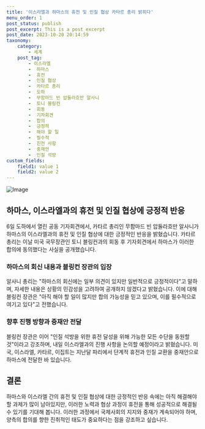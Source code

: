```yaml
---
title: '이스라엘과 하마스의 휴전 및 인질 협상 카타르 총리 밝히다'
menu_order: 1
post_status: publish
post_excerpt: This is a post excerpt
post_date: 2023-10-20 20:14:59
taxonomy:
    category:
        - 세계
    post_tag:
        - 이스라엘
        -  하마스
        -  휴전
        -  인질 협상
        -  카타르 총리
        -  도하
        -  무함마드 빈 압둘라흐만 알사니
        -  토니 블링컨
        -  회동
        -  기자회견
        -  합의
        -  긍정적
        -  해야 할 일
        -  필수적
        -  진전 사항
        -  중재안
        -  인질 석방
custom_fields:
    field1: value 1
    field2: value 2
---
```


![Image](https://imgnews.pstatic.net/image/123/2024/02/07/0002327051_001_20240207064001303.jpg?type=w647)


## 하마스, 이스라엘과의 휴전 및 인질 협상에 긍정적 반응

6일 도하에서 열린 공동 기자회견에서, 카타르 총리인 무함마드 빈 압둘라흐만 알사니가 하마스의 이스라엘과의 휴전 및 인질 협상에 대한 긍정적인 반응을 밝혔습니다. 카타르 총리는 이날 미국 국무장관인 토니 블링컨과의 회동 후 기자회견에서 하마스가 이러한 합의에 동의했다는 사실을 공개했습니다.

### 하마스의 회신 내용과 블링컨 장관의 입장

알사니 총리는 "하마스의 회신에는 일부 의견이 있지만 일반적으로 긍정적이다"고 말하며, 자세한 내용은 상황의 민감성을 고려하여 공개하지 않겠다고 밝혔습니다. 이에 대해 블링컨 장관은 "아직 해야 할 일이 많지만 합의 가능성을 믿고 있으며, 이를 필수적으로 여기고 있다"고 전했습니다.

### 향후 진행 방향과 중재안 전달

블링컨 장관은 이어 "인질 석방을 위한 휴전 달성을 위해 가능한 모든 수단을 동원할 것"이라고 강조하며, 내일 이스라엘과의 진행 사항을 논의할 예정이라고 밝혔습니다. 미국, 이스라엘, 카타르, 이집트는 지난달 파리에서 단계적 휴전과 인질 교환을 중재안으로 하마스에 전달한 바 있습니다.

## 결론

하마스와 이스라엘 간의 휴전 및 인질 협상에 대한 긍정적인 반응 속에는 아직 해결해야 할 과제가 많이 남아있지만, 이러한 노력과 협상 과정이 휴전을 통해 성공적으로 해결될 수 있기를 기대해 봅니다. 이러한 과정에서 국제사회의 지지와 중재가 계속되어야 하며, 양측의 합의를 향한 진취적인 태도가 중요하다는 점을 강조하고 싶습니다.
